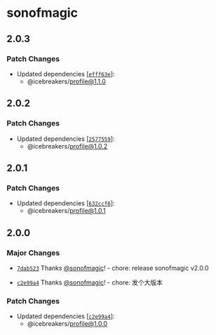 # sonofmagic

## 2.0.3

### Patch Changes

- Updated dependencies [[`efff63e`](https://github.com/sonofmagic/sonofmagic/commit/efff63e3f82452dd98a65b7c7f0af255dc895aff)]:
  - @icebreakers/profile@1.1.0

## 2.0.2

### Patch Changes

- Updated dependencies [[`2577559`](https://github.com/sonofmagic/sonofmagic/commit/2577559a7c603abc0e1288f5dc209ee1cffe6390)]:
  - @icebreakers/profile@1.0.2

## 2.0.1

### Patch Changes

- Updated dependencies [[`632ccf6`](https://github.com/sonofmagic/sonofmagic/commit/632ccf64657b750742b722ba540556bc63f957c1)]:
  - @icebreakers/profile@1.0.1

## 2.0.0

### Major Changes

- [`7dab523`](https://github.com/sonofmagic/sonofmagic/commit/7dab52389e294e836ac086b46214e096dfaebeb3) Thanks [@sonofmagic](https://github.com/sonofmagic)! - chore: release sonofmagic v2.0.0

- [`c2e99a4`](https://github.com/sonofmagic/sonofmagic/commit/c2e99a433cf8a5012f1680e0c0e2333f938f9833) Thanks [@sonofmagic](https://github.com/sonofmagic)! - chore: 发个大版本

### Patch Changes

- Updated dependencies [[`c2e99a4`](https://github.com/sonofmagic/sonofmagic/commit/c2e99a433cf8a5012f1680e0c0e2333f938f9833)]:
  - @icebreakers/profile@1.0.0
